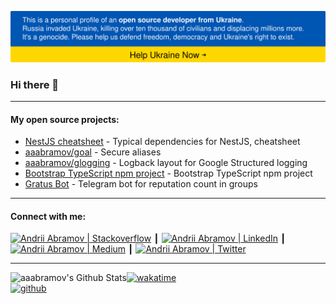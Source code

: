 
[![Stand With Ukraine](https://raw.githubusercontent.com/vshymanskyy/StandWithUkraine/main/banner-personal-page.svg)](https://stand-with-ukraine.pp.ua)


### Hi there 👋

---

#### My open source projects:
- [NestJS cheatsheet](https://gist.github.com/aaabramov/9d42b26e42c431364d08fadd706105fd) - Typical dependencies for NestJS, cheatsheet
- [aaabramov/goal](https://github.com/aaabramov/goal) - Secure aliases
- [aaabramov/glogging](https://github.com/aaabramov/glogging) - Logback layout for Google Structured logging
- [Bootstrap TypeScript npm project](https://gist.github.com/aaabramov/ad1934c5740b018f172e6d82f629b105) - Bootstrap TypeScript npm project
- [Gratus Bot](https://t.me/gratus_bot) - Telegram bot for reputation count in groups

---

#### Connect with me:

[![Andrii Abramov | Stackoverflow](https://img.shields.io/badge/Stack_Overflow-FE7A16?style=for-the-badge&logo=stack-overflow&logoColor=white)](https://stackoverflow.com/users/5091346/andrii-abramov) ┃ [![Andrii Abramov | LinkedIn](https://img.shields.io/badge/LinkedIn-0077B5?style=for-the-badge&logo=linkedin&logoColor=white)](https://www.linkedin.com/in/andrii-abramov) ┃ [![Andrii Abramov | Medium](https://img.shields.io/badge/Medium-12100E?style=for-the-badge&logo=medium&logoColor=white)](https://aaabramov.medium.com/?utm_source=github&utm_medium=organic_social) ┃ [![Andrii Abramov | Twitter](https://img.shields.io/badge/Twitter-1DA1F2?style=for-the-badge&logo=twitter&logoColor=white)](https://twitter.com/abramov_andrii)

---

<img align="left" alt="aaabramov's Github Stats" src="https://github-readme-stats.vercel.app/api?username=aaabramov&show_icons=true&hide_border=true&count_private=true&theme=dark" />

[![wakatime](https://wakatime.com/badge/user/c5638ecd-1b79-484b-be77-35191a854860.svg)](https://wakatime.com/@c5638ecd-1b79-484b-be77-35191a854860)  
[![github](https://img.shields.io/github/followers/aaabramov?logo=github&style=plastic)](https://github.com/aaabramov?tab=followers)

[linkedin]: https://www.linkedin.com/in/andrii-abramov
[twitter]: https://twitter.com/abramov_andrii
[stackoverflow]: https://stackoverflow.com/users/5091346/andrii-abramov
